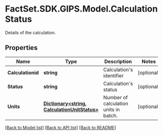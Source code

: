 # FactSet.SDK.GIPS.Model.CalculationStatus
Details of the calculation.

## Properties

Name | Type | Description | Notes
------------ | ------------- | ------------- | -------------
**Calculationid** | **string** | Calculation&#39;s identifier | [optional] 
**Status** | **string** | Calculation&#39;s status | [optional] 
**Units** | [**Dictionary&lt;string, CalculationUnitStatus&gt;**](CalculationUnitStatus.md) | Number of calculation units in batch. | [optional] 

[[Back to Model list]](../README.md#documentation-for-models) [[Back to API list]](../README.md#documentation-for-api-endpoints) [[Back to README]](../README.md)

